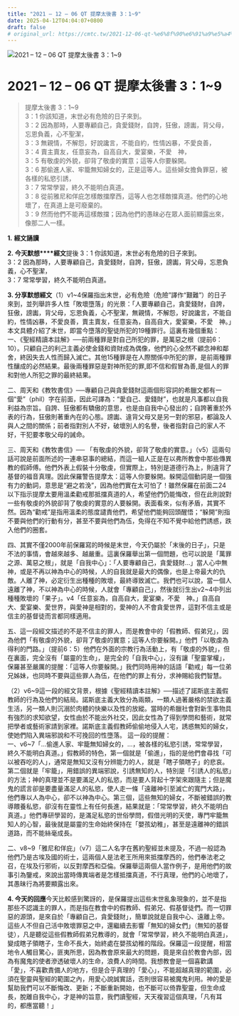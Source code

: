 ```yaml
---
title: "2021 – 12 – 06 QT 提摩太後書 3：1~9"
date: 2025-04-12T04:04:07+0800
draft: false
# original_url: https://cmtc.tw/2021-12-06-qt-%e6%8f%90%e6%91%a9%e5%a4%aa%e5%be%8c%e6%9b%b8-3%ef%bc%9a19
---
```


![2021 – 12 – 06 QT 提摩太後書 3：1~9](/images/qt.jpg   "2021 – 12 – 06 QT 提摩太後書 3：1~9")

# 2021 – 12 – 06 QT 提摩太後書 3：1~9

> 提摩太後書 3：1~9  
> 3：1 你該知道，末世必有危險的日子來到。  
> 3：2 因為那時，人要專顧自己，貪愛錢財，自誇，狂傲，謗讟，背父母，忘恩負義，心不聖潔，  
> 3：3 無親情，不解怨，好說讒言，不能自約，性情凶暴，不愛良善，  
> 3：4 賣主賣友，任意妄為，自高自大，愛宴樂，不愛　神，  
> 3：5 有敬虔的外貌，卻背了敬虔的實意；這等人你要躲開。  
> 3：6 那偷進人家、牢籠無知婦女的，正是這等人。這些婦女擔負罪惡，被各樣的私慾引誘，  
> 3：7 常常學習，終久不能明白真道。  
> 3：8 從前雅尼和佯庇怎樣敵擋摩西，這等人也怎樣敵擋真道。他們的心地壞了，在真道上是可廢棄的。  
> 3：9 然而他們不能再這樣敵擋；因為他們的愚昧必在眾人面前顯露出來，像那二人一樣。

**1.** **經文誦讀**

**2. 今天默想****經文**提後 3：1 你該知道，末世必有危險的日子來到。  
3：2 因為那時，人要專顧自己，貪愛錢財，自誇，狂傲，謗讟，背父母，忘恩負義，心不聖潔，  
3：7 常常學習，終久不能明白真道。

**3. 分享默想經文**（1）v1~4保羅指出末世，必有危險（危險”譯作“艱難”）的日子來到，並列舉許多人性「敗壞墮落」的光景：「人要專顧自己，貪愛錢財，自誇，狂傲，謗讟，背父母，忘恩負義，心不聖潔，無親情，不解怨，好說讒言，不能自約，性情凶暴，不愛良善，賣主賣友，任意妄為，自高自大，愛宴樂，不愛　神。」本文具體介紹了末世，即當今墮落的聖徒所犯的19種罪行。這裏有幾個重點：  
一、《聖經精讀本註解》──前兩種罪是對自己所犯的罪，是萬惡之根（提前6：10）。只顧自己的利己主義必使金錢和資財成為偶像，他們的心全然不顧念神和鄰舍，終因失去人性而歸入滅亡。其他15種罪是在人際關係中所犯的罪，是前兩種罪性釀成的必然結果。最後兩種罪惡是對神所犯的罪,即不信和假冒為善,是個人的罪和對他人所犯之罪的最終結果。

二、周天和《教牧書信》──專顧自己與貪愛錢財這兩個形容詞的希臘文都有一個“愛”（phil）字在前面，因此可譯為：“愛自己、愛錢財”，也就是凡事都以自我利益為宗旨。自誇、狂傲都有驕傲的意思，也是由自我中心發出的；自誇著重於外表的行為，狂傲則著重內在的心態。謗讟、違背父母又是另一對的邪惡，都論及人與人之間的關係；前者指對別人不好，破壞別人的名譽，後者指對自己的家人不好，干犯要孝敬父母的誡命。

三、周天和《教牧書信》── 「有敬虔的外貌，卻背了敬虔的實意。」（v5）這兩句話可說是前面所述的一連串惡事的總結，而這一組人正是在以弗所教會中那些傳異教的假師傅。他們外表上假裝十分敬虔，但實際上，特別是道德行為上，則違背了基督的福音真理。因此保羅警告提摩太：這等人你要躲開。躲開這個動詞是一個強有力的動詞，意思是“避之若浼”，因為他們實在太可怕了！雖然保羅在前面二24以下指示提摩太要用溫柔勸戒那抵擋真道的人，希望他們仍能悔改，但在此則說對一些有敬虔的外貌卻背了敬虔的實意的人要躲開。表面看來，似有矛盾，其實不然。因為“勸戒”是指用溫柔的態度譴責他們，希望他們能夠回頭醒悟；“躲開”則指不要與他們的行動有分，甚至不要與他們為伍，免得在不知不覺中給他們誘惑，跌入他們的圈套。

四、其實不僅2000年前保羅寫的時候是末世，今天仍屬於「末後的日子」，只是不法的事情，會越來越多、越嚴重。這裏保羅舉出第一個問題，也可以說是「萬罪之源、萬惡之根」，就是「自我中心」：「人要專顧自己，貪愛錢財…」當人心中無神，或是不再以神為中心的時候，人的自我就是最大的偶像，也是上帝最大的仇敵。人離了神，必定衍生出種種的敗壞，最終導致滅亡。我們也可以說，當一個人遠離了神，不以神為中心的時候，人就會「專顧自己」，然後就衍生出v2~4中列出種種敗壞的「果子」。v4「任意妄為，自高自大，愛宴樂，不愛　神。」自高自大、愛宴樂、愛世界，與愛神是相對的，愛神的人不會貪愛世界，這對不信主或是信主的基督徒而言都同樣適用。

五、這一段經文描述的不是不信主的罪人，而是教會中的「假教師、假弟兄」，因為他們「有敬虔的外貌，卻背了敬虔的實意；這等人你要躲開。」他們「以敬虔為得利的門路。」（提前6：5）他們在外面的宗教行為活動上，有「敬虔的外貌」，但在裏面，完全沒有「屬靈的生命」，是完全的「自我中心」，沒有讓「聖靈掌權」，保羅甚至嚴厲的提醒：「這等人你要躲開。」我們同時用神的話語「勸戒」每一位弟兄姊妹，也同時不要與這些罪人為伍，在他們的罪上有分，求神賜給我們智慧。

（2）v6~9這一段的經文背景，根據《聖經精讀本註解》──描述了諾斯底主義假教師的行為及他們的結局。諾斯底主義大致分為兩類，一類人過著嚴格的禁欲主義生活，另一類人則沉溺於肉體的快樂以及性的放縱。當時的希臘社會對新生事物具有強烈的求知欲望，女性由於不能出外社交，因此女性為了得到學問和藝術，就常把學者或藝術家請到家裡。諾斯底主義假教師偷偷地侵入人宅，誘惑無知的婦女，使她們陷入異端邪說和不可挽回的性墮落。 這一段的提醒：  
一、v6~7「…偷進人家、牢籠無知婦女的，…，被各樣的私慾引誘，常常學習，終久不能明白真道。」假教師的特色，第一個就是「偷進」，指的是他們會尋找「可以被吞吃的人」，通常是無知又沒有分辨能力的人，就是「瞎子領瞎子」的悲哀。第二個就是「牢籠」，用錯誤的異端邪說，引誘無知的人，特別是「引誘人的私慾」的方法；神的真理並不是要滿足人的私慾，而是要人背起十字架來跟隨主；但是魔鬼的謊言卻是要盡量滿足人的私慾，使人走一條「遠離神引至滅亡的寬門大路」，他們專以人為中心，卻不以神為中心。第三個，這些無知的婦女，不斷被錯誤的教導餵養私慾，卻沒有在靈性上有任何長進，結果就是：「常常學習，終久不能明白真道。」他們專研學習的，是滿足私慾的世俗學問，假借光明的天使，專門牢籠無知人的心智，最後就是屬靈的生命始終保持在「嬰孩幼稚」，甚至是遠離神的錯誤道路，而不能絲毫成長。

二、v8~9「雅尼和佯庇」（v7）這二人名字在舊約聖經並未提及，不過一般認為他們乃是古埃及國的術士，這兩個人是法老王所用來抵擋摩西的，他們奉法老之召，在埃及行邪術，以反對摩西和亞倫。保羅舉這兩個人當作例子，是用他們的故事引為鑒戒，來說出當時傳異端者是怎樣抵擋真道，不行真理，他們的心地壞了，其愚昧行為將要顯露出來。

**4. 今天的回應**今天比較感到驚訝的，是保羅提出這些末世亂象現象的，並不是指那些不認識主的罪人，而是指在教會中的假教師、假弟兄、假基督徒們。而一切罪惡的源頭，是來自於「專顧自己，貪愛錢財」，簡單說就是自我中心、遠離上帝。這些人不但自己活中敗壞罪惡之中，還繼續去影響「無知的婦女們」（無知的基督徒），凡是聽從這些假教師假弟兄教導的，就會「常常學習，終久不能明白真道」，變成瞎子領瞎子，生命不長大，始終處在嬰孩幼稚的階段。保羅這一段提醒，相當地令人觸目驚心，匪夷所思，因為教會原來最大的問題，竟是來自於教會內部，因為有魔鬼的使者滲透破壞人的生命，浪費人的時間。我想教會是一個喜歡講「愛」，不喜歡責備人的地方，但是合乎真理的「愛心」，不能超越真理的範圍，必須在聖靈與聖經的範圍之內，用愛心說誠實話，否則很容易被魔鬼利用。神的愛是幫助我們可以不斷悔改、更新；不斷重新開始，也不斷可以倚靠聖靈，但生命成長，脫離自我中心，才是神的旨意，我們讀聖經，天天複習這個真理，「凡有耳的，都應當聽！」
